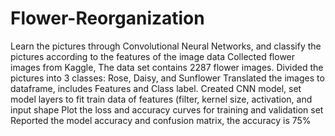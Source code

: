 # Flower-Reorganization
Learn the pictures through Convolutional Neural Networks, and classify the pictures according to the features of the image data
Collected flower images from Kaggle, The data set contains 2287 flower images. Divided the pictures into 3 classes: Rose, Daisy, and Sunflower
Translated the images to dataframe, includes Features and Class label.
Created CNN model, set model layers to fit train data of features (filter, kernel size, activation, and input shape
Plot the loss and accuracy curves for training and validation set
Reported the model accuracy and confusion matrix, the accuracy is 75%
